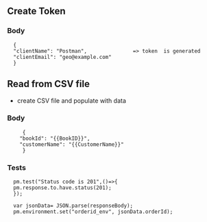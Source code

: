
## Create Token

### Body

      {
      "clientName": "Postman",               => token  is generated
      "clientEmail": "geo@example.com"   
      }

## Read from CSV file

* create CSV file and populate with data

### Body 

         {
        "bookId": "{{BookID}}",
        "customerName": "{{CustomerName}}"
         }
        
        
        
### Tests

      pm.test("Status code is 201",()=>{
      pm.response.to.have.status(201);
      });

      var jsonData= JSON.parse(responseBody);
      pm.environment.set("orderid_env", jsonData.orderId);
